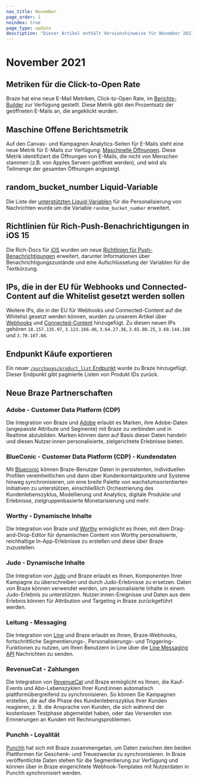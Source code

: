 ```yaml
---
nav_title: November
page_order: 1
noindex: true
page_type: update
description: "Dieser Artikel enthält Versionshinweise für November 2021."
---
```

# November 2021

## Metriken für die Click-to-Open Rate
Braze hat eine neue E-Mail Metriken, Click-to-Open Rate, im [Berichts-Builder]({{site.baseurl}}/user_guide/analytics/reporting/report_builder/) zur Verfügung gestellt. Diese Metrik gibt den Prozentsatz der geöffneten E-Mails an, die angeklickt wurden.

## Maschine Offene Berichtsmetrik

Auf den Canvas- und Kampagnen Analytics-Seiten für E-Mails steht eine neue Metrik für E-Mails zur Verfügung: [Maschinelle Öffnungen]({{site.baseurl}}/user_guide/message_building_by_channel/email/reporting_and_analytics/analytics_glossary/#machine-opens). Diese Metrik identifiziert die Öffnungen von E-Mails, die nicht von Menschen stammen (z.B. von Apples Servern geöffnet werden), und wird als Teilmenge der gesamten Öffnungen angezeigt.

## random_bucket_number Liquid-Variable
Die Liste der [unterstützten Liquid-Variablen]({{site.baseurl}}/user_guide/personalization_and_dynamic_content/liquid/supported_personalization_tags/#supported-personalization-tags) für die Personalisierung von Nachrichten wurde um die Variable `random_bucket_number` erweitert. 

## Richtlinien für Rich-Push-Benachrichtigungen in iOS 15
Die Rich-Docs für [iOS]({{site.baseurl}}/user_guide/message_building_by_channel/push/ios/rich_notifications/) wurden um neue [Richtlinien für Push-Benachrichtigungen]({{site.baseurl}}/user_guide/message_building_by_channel/push/ios/rich_notifications/) erweitert, darunter Informationen über Benachrichtigungszustände und eine Aufschlüsselung der Variablen für die Textkürzung.

## IPs, die in der EU für Webhooks und Connected-Content auf die Whitelist gesetzt werden sollen
Weitere IPs, die in der EU für Webhooks und Connected-Content auf die Whitelist gesetzt werden können, wurden zu unserem Artikel über [Webhooks]({{site.baseurl}}/user_guide/message_building_by_channel/webhooks/creating_a_webhook/) und [Connected-Content]({{site.baseurl}}/user_guide/personalization_and_dynamic_content/connected_content/making_an_api_call/) hinzugefügt. Zu diesen neuen IPs gehören `18.157.135.97`, `3.123.166.46`, `3.64.27.36`, `3.65.88.25`, `3.68.144.188` und `3.70.107.88`.

## Endpunkt Käufe exportieren
Ein neuer [`/purchases/product_list` Endpunkt]({{site.baseurl}}/api/endpoints/export/purchases/get_list_product_id/) wurde zu Braze hinzugefügt. Dieser Endpunkt gibt paginierte Listen von Produkt IDs zurück.

## Neue Braze Partnerschaften

### Adobe - Customer Data Platform (CDP)
Die Integration von Braze und [Adobe]({{site.baseurl}}/partners/data_and_infrastructure_agility/customer_data_platform/adobe/#adobe) erlaubt es Marken, ihre Adobe-Daten (angepasste Attribute und Segmente) mit Braze zu verbinden und in Realtime abzubilden. Marken können dann auf Basis dieser Daten handeln und diesen Nutzer:innen personalisierte, zielgerichtete Erlebnisse bieten. 

### BlueConic - Customer Data Platform (CDP) - Kundendaten
Mit [Blueconic]({{site.baseurl}}/partners/data_and_infrastructure_agility/customer_data_platform/blueconic/#blueconic) können Braze-Benutzer Daten in persistenten, individuellen Profilen vereinheitlichen und dann über Kundenkontaktpunkte und Systeme hinweg synchronisieren, um eine breite Palette von wachstumsorientierten Initiativen zu unterstützen, einschließlich Orchestrierung des Kundenlebenszyklus, Modellierung und Analytics, digitale Produkte und Erlebnisse, zielgruppenbasierte Monetarisierung und mehr.

### Worthy - Dynamische Inhalte
Die Integration von Braze und [Worthy]({{site.baseurl}}/partners/message_personalization/dynamic_content/worthy/#worthy) ermöglicht es Ihnen, mit dem Drag-and-Drop-Editor für dynamischen Content von Worthy personalisierte, reichhaltige In-App-Erlebnisse zu erstellen und diese über Braze zuzustellen.

### Judo - Dynamische Inhalte
Die Integration von [Judo]({{site.baseurl}}/partners/message_personalization/dynamic_content/judo/#judo) und Braze erlaubt es Ihnen, Komponenten Ihrer Kampagne zu überschreiben und durch Judo-Erlebnisse zu ersetzen. Daten von Braze können verwendet werden, um personalisierte Inhalte in einem Judo-Erlebnis zu unterstützen. Nutzer:innen-Ereignisse und Daten aus dem Erlebnis können für Attribution und Targeting in Braze zurückgeführt werden.

### Leitung - Messaging
Die Integration von [Line]({{site.baseurl}}/partners/message_orchestration/additional_channels/messaging/line/#line) und Braze erlaubt es Ihnen, Braze-Webhooks, fortschrittliche Segmentierungs-, Personalisierungs- und Triggering-Funktionen zu nutzen, um Ihren Benutzern in Line über die [Line Messaging API](https://developers.line.biz/en/docs/messaging-api/overview/) Nachrichten zu senden.

### RevenueCat - Zahlungen
Die Integration von [RevenueCat]({{site.baseurl}}/partners/data_and_infrastructure_agility/payments/revenuecat/#revenuecat) und Braze ermöglicht es Ihnen, die Kauf-Events und Abo-Lebenszyklen Ihrer Kund:innen automatisch plattformübergreifend zu synchronisieren. So können Sie Kampagnen erstellen, die auf die Phase des Kundenlebenszyklus Ihrer Kunden reagieren, z. B. die Ansprache von Kunden, die sich während der kostenlosen Testphase abgemeldet haben, oder das Versenden von Erinnerungen an Kunden mit Rechnungsproblemen.

### Punchh - Loyalität
[Punchh]({{site.baseurl}}/partners/message_orchestration/channel_extensions/loyalty/punchh/#punchh) hat sich mit Braze zusammengetan, um Daten zwischen den beiden Plattformen für Geschenk- und Treuezwecke zu synchronisieren. In Braze veröffentlichte Daten stehen für die Segmentierung zur Verfügung und können über in Braze eingerichtete Webhook-Templates mit Nutzerdaten in Punchh synchronisiert werden.  